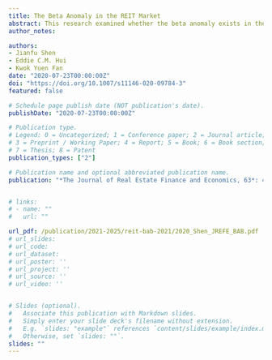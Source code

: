 ```yaml
---
title: The Beta Anomaly in the REIT Market
abstract: This research examined whether the beta anomaly exists in the REIT market. By analysing a low-minus-high beta strategy and a betting-against-beta strategy in the REIT market, we find that high-beta REITs earn significantly lower risk-adjusted returns than low-beta REITs. This beta anomaly is only significant in the New REIT Era after 1993. The negative relationship between beta and REIT stock return does not disappear after taking into account some firm characteristics, suggesting that the beta anomaly in the REIT market is not driven by beta’s correlation with profitability, asset growth, lottery-like return or the skewness of stock returns. We find that institutional investors, whose portfolios increasingly contain a significant proportion of REITs, prefer the high-beta REITs. The exposure of institutional investors to high-beta REITs could explain the beta anomaly in the REIT market.
author_notes:

authors:
- Jianfu Shen
- Eddie C.M. Hui
- Kwok Yuen Fan
date: "2020-07-23T00:00:00Z"
doi: "https://doi.org/10.1007/s11146-020-09784-3"
featured: false

# Schedule page publish date (NOT publication's date).
publishDate: "2020-07-23T00:00:00Z"

# Publication type.
# Legend: 0 = Uncategorized; 1 = Conference paper; 2 = Journal article;
# 3 = Preprint / Working Paper; 4 = Report; 5 = Book; 6 = Book section;
# 7 = Thesis; 8 = Patent
publication_types: ["2"]

# Publication name and optional abbreviated publication name.
publication: "*The Journal of Real Estate Finance and Economics, 63*: 414-436"


# links:
# - name: ""
#   url: ""

url_pdf: /publication/2021-2025/reit-bab-2021/2020_Shen_JREFE_BAB.pdf
# url_slides: 
# url_code: 
# url_dataset: 
# url_poster: ''
# url_project: ''
# url_source: ''
# url_video: ''


# Slides (optional).
#   Associate this publication with Markdown slides.
#   Simply enter your slide deck's filename without extension.
#   E.g. `slides: "example"` references `content/slides/example/index.md`.
#   Otherwise, set `slides: ""`.
slides: ""
---
```


